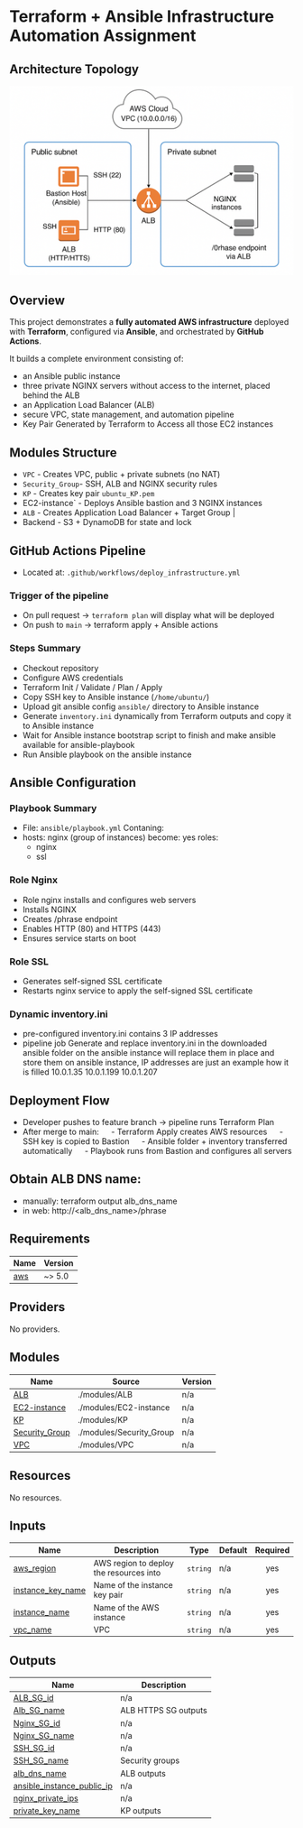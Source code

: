 # Terraform + Ansible Infrastructure Automation Assignment

## Architecture Topology
![Inftrastructure Topology](Topology.png)

## Overview
This project demonstrates a **fully automated AWS infrastructure** deployed with **Terraform**, configured via **Ansible**, and orchestrated by **GitHub Actions**.

It builds a complete environment consisting of:
- an Ansible public instance
- three private NGINX servers without access to the internet, placed behind the ALB
- an Application Load Balancer (ALB)  
- secure VPC, state management, and automation pipeline
- Key Pair Generated by Terraform to Access all those EC2 instances

## Modules Structure
- `VPC` - Creates VPC, public + private subnets (no NAT) 
- `Security_Group`- SSH, ALB and NGINX security rules 
- `KP` - Creates key pair `ubuntu_KP.pem`
- EC2-instance` - Deploys Ansible bastion and 3 NGINX instances
- `ALB` - Creates Application Load Balancer + Target Group |
- Backend - S3 + DynamoDB for state and lock 

## GitHub Actions Pipeline
- Located at: `.github/workflows/deploy_infrastructure.yml`

### Trigger of the pipeline
- On pull request → `terraform plan` will display what will be deployed
- On push to `main` → terraform apply + Ansible actions

### Steps Summary
- Checkout repository 
- Configure AWS credentials
- Terraform Init / Validate / Plan / Apply
- Copy SSH key to  Ansible instance (`/home/ubuntu/`) 
- Upload git ansible config `ansible/` directory to Ansible instance 
- Generate `inventory.ini` dynamically from Terraform outputs and copy it to Ansible instance 
- Wait for Ansible instance bootstrap script to finish and make ansible available for ansible-playbook
- Run Ansible playbook on the ansible instance

## Ansible Configuration
### Playbook Summary
- File: `ansible/playbook.yml`
Contaning:
- hosts: nginx (group of instances)
  become: yes
  roles:
    - nginx
    - ssl

### Role Nginx 
- Role nginx installs and configures web servers
- Installs NGINX
- Creates /phrase endpoint
- Enables HTTP (80) and HTTPS (443)
- Ensures service starts on boot

### Role SSL
- Generates self-signed SSL certificate
- Restarts nginx service to apply the self-signed SSL certificate

### Dynamic inventory.ini
- pre-configured inventory.ini contains 3 IP addresses
- pipeline job Generate and replace inventory.ini in the downloaded ansible folder on the ansible instance will replace them in place and store them on ansible instance, IP addresses are just an example how it is filled
    10.0.1.35
    10.0.1.199
    10.0.1.207

## Deployment Flow
- Developer pushes to feature branch → pipeline runs Terraform Plan
- After merge to main:
  - Terraform Apply creates AWS resources
  - SSH key is copied to Bastion
  - Ansible folder + inventory transferred automatically
  - Playbook runs from Bastion and configures all servers

## Obtain ALB DNS name:
- manually: terraform output alb_dns_name
- in web: http://<alb_dns_name>/phrase

## Requirements

| Name | Version |
|------|---------|
| <a name="requirement_aws"></a> [aws](#requirement\_aws) | ~> 5.0 |

## Providers

No providers.

## Modules

| Name | Source | Version |
|------|--------|---------|
| <a name="module_ALB"></a> [ALB](#module\_ALB) | ./modules/ALB | n/a |
| <a name="module_EC2-instance"></a> [EC2-instance](#module\_EC2-instance) | ./modules/EC2-instance | n/a |
| <a name="module_KP"></a> [KP](#module\_KP) | ./modules/KP | n/a |
| <a name="module_Security_Group"></a> [Security\_Group](#module\_Security\_Group) | ./modules/Security_Group | n/a |
| <a name="module_VPC"></a> [VPC](#module\_VPC) | ./modules/VPC | n/a |

## Resources

No resources.

## Inputs

| Name | Description | Type | Default | Required |
|------|-------------|------|---------|:--------:|
| <a name="input_aws_region"></a> [aws\_region](#input\_aws\_region) | AWS region to deploy the resources into | `string` | n/a | yes |
| <a name="input_instance_key_name"></a> [instance\_key\_name](#input\_instance\_key\_name) | Name of the instance key pair | `string` | n/a | yes |
| <a name="input_instance_name"></a> [instance\_name](#input\_instance\_name) | Name of the AWS instance | `string` | n/a | yes |
| <a name="input_vpc_name"></a> [vpc\_name](#input\_vpc\_name) | VPC | `string` | n/a | yes |

## Outputs

| Name | Description |
|------|-------------|
| <a name="output_ALB_SG_id"></a> [ALB\_SG\_id](#output\_ALB\_SG\_id) | n/a |
| <a name="output_Alb_SG_name"></a> [Alb\_SG\_name](#output\_Alb\_SG\_name) | ALB HTTPS SG outputs |
| <a name="output_Nginx_SG_id"></a> [Nginx\_SG\_id](#output\_Nginx\_SG\_id) | n/a |
| <a name="output_Nginx_SG_name"></a> [Nginx\_SG\_name](#output\_Nginx\_SG\_name) | n/a |
| <a name="output_SSH_SG_id"></a> [SSH\_SG\_id](#output\_SSH\_SG\_id) | n/a |
| <a name="output_SSH_SG_name"></a> [SSH\_SG\_name](#output\_SSH\_SG\_name) | Security groups |
| <a name="output_alb_dns_name"></a> [alb\_dns\_name](#output\_alb\_dns\_name) | ALB outputs |
| <a name="output_ansible_instance_public_ip"></a> [ansible\_instance\_public\_ip](#output\_ansible\_instance\_public\_ip) | n/a |
| <a name="output_nginx_private_ips"></a> [nginx\_private\_ips](#output\_nginx\_private\_ips) | n/a |
| <a name="output_private_key_name"></a> [private\_key\_name](#output\_private\_key\_name) | KP outputs |
